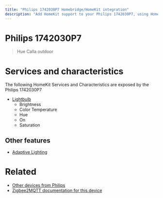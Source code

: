 ```yaml
---
title: "Philips 1742030P7 Homebridge/HomeKit integration"
description: "Add HomeKit support to your Philips 1742030P7, using Homebridge, Zigbee2MQTT and homebridge-z2m."
---
```

<!---
This file has been GENERATED using src/docgen/docgen.ts
DO NOT EDIT THIS FILE MANUALLY!
-->
# Philips 1742030P7
> Hue Calla outdoor


# Services and characteristics
The following HomeKit Services and Characteristics are exposed by
the Philips 1742030P7

* [Lightbulb](../../light.md)
  * Brightness
  * Color Temperature
  * Hue
  * On
  * Saturation


## Other features
* [Adaptive Lighting](../../light.md)


# Related
* [Other devices from Philips](../index.md#philips)
* [Zigbee2MQTT documentation for this device](https://www.zigbee2mqtt.io/devices/1742030P7.html)